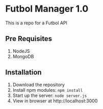 # Futbol Manager 1.0

This is a repo for a Futbol API

## Pre Requisites

1. NodeJS
2. MongoDB

## Installation
1. Download the repository
2. Install npm modules: `npm install`
3. Start up the server: `node server.js`
4. View in browser at http://localhost:3000
